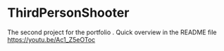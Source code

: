 # ThirdPersonShooter
 The second project for the portfolio . Quick overview in the README file
https://youtu.be/Ac1_Z5eOToc
